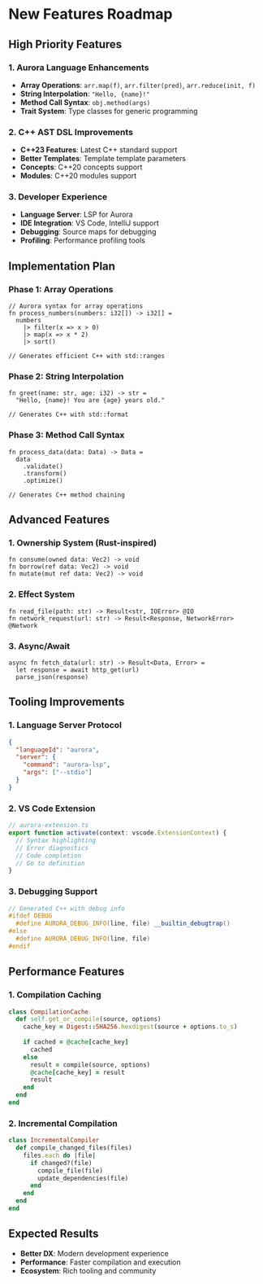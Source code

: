 # New Features Roadmap

## High Priority Features

### 1. Aurora Language Enhancements
- **Array Operations**: `arr.map(f)`, `arr.filter(pred)`, `arr.reduce(init, f)`
- **String Interpolation**: `"Hello, {name}!"`
- **Method Call Syntax**: `obj.method(args)`
- **Trait System**: Type classes for generic programming

### 2. C++ AST DSL Improvements
- **C++23 Features**: Latest C++ standard support
- **Better Templates**: Template template parameters
- **Concepts**: C++20 concepts support
- **Modules**: C++20 modules support

### 3. Developer Experience
- **Language Server**: LSP for Aurora
- **IDE Integration**: VS Code, IntelliJ support
- **Debugging**: Source maps for debugging
- **Profiling**: Performance profiling tools

## Implementation Plan

### Phase 1: Array Operations
```aurora
// Aurora syntax for array operations
fn process_numbers(numbers: i32[]) -> i32[] =
  numbers
    |> filter(x => x > 0)
    |> map(x => x * 2)
    |> sort()

// Generates efficient C++ with std::ranges
```

### Phase 2: String Interpolation
```aurora
fn greet(name: str, age: i32) -> str =
  "Hello, {name}! You are {age} years old."

// Generates C++ with std::format
```

### Phase 3: Method Call Syntax
```aurora
fn process_data(data: Data) -> Data =
  data
    .validate()
    .transform()
    .optimize()

// Generates C++ method chaining
```

## Advanced Features

### 1. Ownership System (Rust-inspired)
```aurora
fn consume(owned data: Vec2) -> void
fn borrow(ref data: Vec2) -> void
fn mutate(mut ref data: Vec2) -> void
```

### 2. Effect System
```aurora
fn read_file(path: str) -> Result<str, IOError> @IO
fn network_request(url: str) -> Result<Response, NetworkError> @Network
```

### 3. Async/Await
```aurora
async fn fetch_data(url: str) -> Result<Data, Error> =
  let response = await http_get(url)
  parse_json(response)
```

## Tooling Improvements

### 1. Language Server Protocol
```json
{
  "languageId": "aurora",
  "server": {
    "command": "aurora-lsp",
    "args": ["--stdio"]
  }
}
```

### 2. VS Code Extension
```typescript
// aurora-extension.ts
export function activate(context: vscode.ExtensionContext) {
  // Syntax highlighting
  // Error diagnostics
  // Code completion
  // Go to definition
}
```

### 3. Debugging Support
```cpp
// Generated C++ with debug info
#ifdef DEBUG
  #define AURORA_DEBUG_INFO(line, file) __builtin_debugtrap()
#else
  #define AURORA_DEBUG_INFO(line, file)
#endif
```

## Performance Features

### 1. Compilation Caching
```ruby
class CompilationCache
  def self.get_or_compile(source, options)
    cache_key = Digest::SHA256.hexdigest(source + options.to_s)
    
    if cached = @cache[cache_key]
      cached
    else
      result = compile(source, options)
      @cache[cache_key] = result
      result
    end
  end
end
```

### 2. Incremental Compilation
```ruby
class IncrementalCompiler
  def compile_changed_files(files)
    files.each do |file|
      if changed?(file)
        compile_file(file)
        update_dependencies(file)
      end
    end
  end
end
```

## Expected Results
- **Better DX**: Modern development experience
- **Performance**: Faster compilation and execution
- **Ecosystem**: Rich tooling and community
